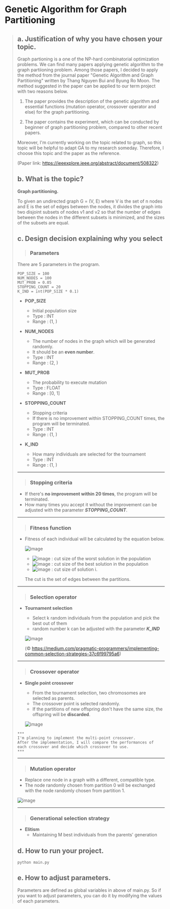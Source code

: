 # Genetic Algorithm for Graph Partitioning

> ## a. Justification of why you have chosen your topic.
> Graph partioning is a one of the NP-hard combinatorial optimization problems. We can find many papers applying genetic algorithm to the graph partiioning problem.
> Among those papers, I decided to apply the method from the journal paper "Genetic Algorithm and Graph Partitioning" written by Thang Nguyen Bui and Byung Ro Moon. The method suggested in the paper can be applied to our term project with two reasons below. 
> 
> 1. The paper provides the description of the genetic algorithm and essential functions (mutation operator, crossover operator and else) for the graph partitioning.
> 
> 2. The paper contains the experiment, which can be conducted by beginner of graph partitioning problem, compared to other recent papers.
> 
> Moreover, I'm currently working on the topic related to graph, so this topic will be helpful to adapt GA to my research someday. Therefore, I choose this topic and the paper as the reference.
> 
> (Paper link: https://ieeexplore.ieee.org/abstract/document/508322)
>
>
> ## b. What is the topic?
> **Graph partitioning.**
> 
> To given an undirected graph G = (V, E) where V is the set of n nodes and E is the set of edges between the nodes, it divides the graph into two disjoint subsets of nodes v1 and v2 so that the number of edges between the nodes in the different subsets is minimized, and the sizes of the subsets are equal.
> 
> ## c. Design decision explaining why you select
>> ### Parameters
> There are 5 parameters in the program.
> ```
> POP_SIZE = 100 
> NUM_NODES = 100
> MUT_PROB = 0.05
> STOPPING_COUNT = 20
> K_IND = int(POP_SIZE * 0.1)
> ```
> * **POP_SIZE**
>     * Initial population size
>     * Type : INT
>     * Range : (1, )
>     
> * **NUM_NODES**
>     * The number of nodes in the graph which will be generated randomly.
>     * It should be an **even number**.
>     * Type : INT
>     * Range : (2, )
>     
> * **MUT_PROB**
>     * The probability to execute mutation
>     * Type : FLOAT
>     * Range : [0, 1]
>     
> * **STOPPING_COUNT**
>     * Stopping criteria
>     * If there is no improvement within STOPPING_COUNT times, the program will be terminated.
>     * Type : INT
>     * Range : (1, )
>
> * **K_IND**
>     * How many individuals are selected for the tournament
>     * Type : INT
>     * Range : (1, )
> -----    
>> ### Stopping criteria
> * If there's **no improvement within 20 times**, the program will be terminated.
> * How many times you accept it without the improvement can be adjusted with the parameter _**STOPPING_COUNT**_.
> -----
>> ### Fitness function
> * Fitness of each individual will be calculated by the equation below.
> 
>     ![image](https://user-images.githubusercontent.com/39353959/144560378-1a212d1c-31d5-47ef-b454-26152de7df78.png)
> 
>     * ![image](https://user-images.githubusercontent.com/39353959/144559997-3e08aae1-870f-4f67-a792-2005a7bf3bfb.png) : cut size of the worst solution in the population
>     * ![image](https://user-images.githubusercontent.com/39353959/144560079-36b87173-76a5-488a-ac56-1296ba0945bf.png) : cut size of the best solution in the population
>     * ![image](https://user-images.githubusercontent.com/39353959/144560056-0ce62c13-045b-4950-b04c-b6d113fae90d.png) : cut size of solution i.
> 
>     The cut is the set of edges between the partitions.
> 
> -----
>> ### Selection operator
> * **Tournament selection**
>     * Select k random individuals from the population and pick the best out of them
>     * random number k can be adjusted with the parameter _**K_IND**_
>     
>     ![image](https://user-images.githubusercontent.com/39353959/144561003-982bf85d-bd1b-41ef-a729-c76ed59bbea8.png)
>     
>     (© https://medium.com/pragmatic-programmers/implementing-common-selection-strategies-37c6f99795a6)
> -----
>> ### Crossover operator
> * **Single point crossover**
>     * From the tournament selection, two chromosomes are selected as parents.
>     * The crossover point is selected randomly.
>     * If the partitions of new offspring don't have the same size, the offspring will be **discarded**.
>
>     ![image](https://user-images.githubusercontent.com/39353959/144567449-f3ae5d99-c859-4276-acb8-7989a5faecbf.png)
>
> ```
> ***
> I'm planning to implement the multi-point crossover.
> After the implementation, I will compare the performances of each crossover and decide which crossover to use.
> ***
> ```
> -----
>> ### Mutation operator
> * Replace one node in a graph with a different, compatible type.
> * The node randomly chosen from partition 0 will be exchanged with the node randomly chosen from partition 1.
>
>![image](https://user-images.githubusercontent.com/39353959/144572243-bfc91655-baa3-436b-b1c5-aa941762bd38.png)
>
> -----
>> ### Generational selection strategy
> * **Elitism**
>     * Maintaining M best individuals from the parents' generation
> ## d. How to run your project.
> ```
> python main.py
> ```
> ## e. How to adjust parameters.
> Parameters are defined as global variables in above of main.py.
> So if you want to adjust parameters, you can do it by modifying the values of each parameters.
> 
